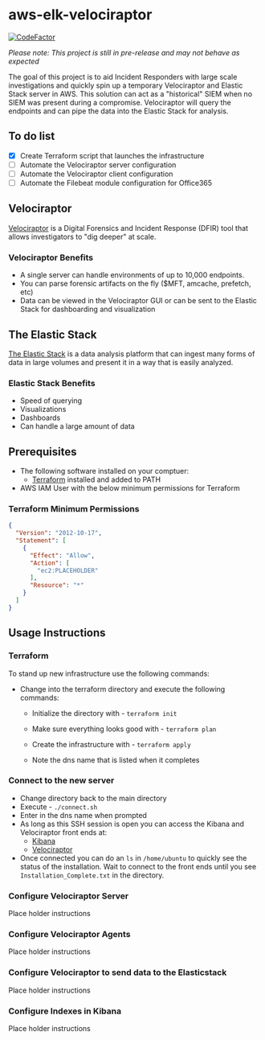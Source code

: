 # aws-elk-velociraptor

[![CodeFactor](https://www.codefactor.io/repository/github/iancweston/aws-elk-velociraptor/badge)](https://www.codefactor.io/repository/github/iancweston/aws-elk-velociraptor)

*Please note: This project is still in pre-release and may not behave as expected*

The goal of this project is to aid Incident Responders with large scale investigations and quickly spin up a temporary Velociraptor and Elastic Stack server in AWS. This solution can act as a "historical" SIEM when no SIEM was present during a compromise. Velociraptor will query the endpoints and can pipe the data into the Elastic Stack for analysis.

## To do list

- [X] Create Terraform script that launches the infrastructure
- [ ] Automate the Velociraptor server configuration
- [ ] Automate the Velociraptor client configuration
- [ ] Automate the Filebeat module configuration for Office365

## Velociraptor

[Velociraptor](https://www.velocidex.com/) is a Digital Forensics and Incident Response (DFIR) tool that allows investigators to "dig deeper" at scale. 

### Velociraptor Benefits

- A single server can handle environments of up to 10,000 endpoints.
- You can parse forensic artifacts on the fly ($MFT, amcache, prefetch, etc)
- Data can be viewed in the Velociraptor GUI or can be sent to the Elastic Stack for dashboarding and visualization

## The Elastic Stack

[The Elastic Stack](https://www.elastic.co/elastic-stack?ultron=[EL]-[B]-[Stack]-[Trials]-[AMER]-[US-C]-Exact&gambit=Elasticsearch-ELK&blade=adwords-s&thor=elastic%20stack&gclid=EAIaIQobChMIhPmZjq6_6gIVAuDICh00QwikEAAYASAAEgKaw_D_BwE) is a data analysis platform that can ingest many forms of data in large volumes and present it in a way that is easily analyzed.

### Elastic Stack Benefits

- Speed of querying
- Visualizations
- Dashboards
- Can handle a large amount of data

## Prerequisites

- The following software installed on your comptuer:
  - [Terraform](https://www.terraform.io/downloads.html) installed and added to PATH
 - AWS IAM User with the below minimum permissions for Terraform



### Terraform Minimum Permissions

```json
{
  "Version": "2012-10-17",
  "Statement": [
    {
      "Effect": "Allow",
      "Action": [
        "ec2:PLACEHOLDER"
      ],
      "Resource": "*"
    }
  ]
}
```
## Usage Instructions

### Terraform

To stand up new infrastructure use the following commands:
- Change into the terraform directory and execute the following commands:

  - Initialize the directory with - `terraform init` 

  - Make sure everything looks good with - `terraform plan`

  - Create the infrastructure with - `terraform apply`
  - Note the dns name that is listed when it completes

### Connect to the new server
- Change directory back to the main directory
- Execute - `./connect.sh`
- Enter in the dns name when prompted
- As long as this SSH session is open you can access the Kibana and Velociraptor front ends at:
  - [Kibana](http://localhost:5601)
  - [Velociraptor](https://localhost:8889)
- Once connected you can do an `ls` in `/home/ubuntu` to quickly see the status of the installation. Wait to connect to the front ends until you see ```Installation_Complete.txt``` in the directory.

### Configure Velociraptor Server

Place holder instructions

### Configure Velociraptor Agents

Place holder instructions

### Configure Velociraptor to send data to the Elasticstack

Place holder instructions

### Configure Indexes in Kibana

Place holder instructions
